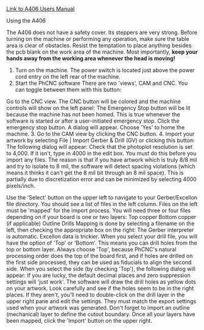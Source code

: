 [Link to A406 Users Manual](http://www.accuratecnc.com/PhCNC_download_files/PhCNC%20User's%20Manual%20EN.pdf)

Using the A406

The A406 does not have a safety cover. Its steppers are very strong. Before turning on the machine or performing any operation, make sure the table area is clear of obstacles. Resist the temptation to place anything besides the pcb blank on the work area of the machine. Most importantly, **keep your hands away from the working area whenever the head is moving!**

1. Turn on the machine. The power switch is located just above the power cord entry on the left rear of the machine.
2. Start the PhCNC software
There are two 'views', CAM and CNC. You can toggle between them with this button:
<start>
Go to the CNC view. The CNC button will be colored and the machine controls will show on the left panel:
<cnc>
The Emergency Stop button will be lit because the machine has not been homed. This is true whenever the software is started or after a user-initiated emergency stop. Click the emergency stop button. A dialog will appear. Choose 'Yes' to home the machine.
3. Go to the CAM view by clicking the CNC button.
4. Import your artwork by selecting File | Import Gerber & Drill (GV) or clicking this button:
<import-btn>
The following dialog will appear:
<import>
Check that the photoplot resolution is set to 4,000. If it isn't, type in 4000 in the edit box. You must do this before you import any files. The reason is that if you have artwork which is truly 8/8 mil and try to isolate to 8 mil, the software will detect spacing violations (which means it thinks it can't get the 8 mil bit through an 8 mil space). This is partially due to discretization error and can be minimized by selecting 4000 pixels/inch.

Use the 'Select' button on the upper left to navigate to your Gerber/Excellon file directory.
You should see a list of files in the left column.
Files on the left must be 'mapped' for the import process. You will need three or four files depending on if your board is one or two layers:
Top copper 
Bottom copper (if applicable)
Outline
Drills
Mapping is done by selecting a filename on the left, then checking the appropriate box on the right:
<mapping>
The Gerber interpreter is automatic. Excellon data is trickier. When you select your drill file, you will have the option of 'Top' or 'Bottom'. This means you can drill holes from the top or bottom layer. Always choose 'Top', because PhCNC's natural processing order does the top of the board first, and
if holes are drilled on the first side processed, they can be used as fiducials to align the second side.
When you select the side (by checking 'Top'), the following dialog will appear:
<excellon>
If you are lucky, the default decimal places and zero suppression settings will 'just work'.
The software will draw the drill holes as yellow dots on your artwork. Look carefully and see if the holes seem to be in the right places. If they aren't, you'll need to double-click on the drill layer in the upper right pane and edit the settings. They must match the export settings used when your artwork was generated.
Don't forget to import an outline (mechanical) layer to define the cutout boundary.
Once all your layers have been mapped, click the 'Import' button on the upper right.
